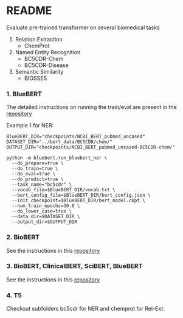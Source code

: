 # README #

Evaluate pre-trained transformer on several biomedical tasks

1. Relation Extraction
   - ChemProt
2. Named Entity Recognition
   - BC5CDR-Chem
   - BC5CDR-Disease
3. Semantic Similarity
   - BIOSSES


### 1. BlueBERT
The detailed instructions on running the train/eval are present in the [repository](https://github.com/ncbi-nlp/bluebert.git)


Example 1 for NER:
```
BlueBERT_DIR="checkpoints/NCBI_BERT_pubmed_uncased"
DATASET_DIR="../bert_data/BC5CDR/chem/"
OUTPUT_DIR="checkpoints/NCBI_BERT_pubmed_uncased-BC5CDR-chem/"

python -m bluebert.run_bluebert_ner \
  --do_prepare=true \
  --do_train=true \
  --do_eval=true \
  --do_predict=true \
  --task_name="bc5cdr" \
  --vocab_file=$BlueBERT_DIR/vocab.txt \
  --bert_config_file=$BlueBERT_DIR/bert_config.json \
  --init_checkpoint=$BlueBERT_DIR/bert_model.ckpt \
  --num_train_epochs=30.0 \
  --do_lower_case=true \
  --data_dir=$DATASET_DIR \
  --output_dir=$OUTPUT_DIR
```

### 2. BioBERT
See the instructions in this [repository](https://github.com/dmis-lab/biobert-pytorch)

### 3. BioBERT, ClinicalBERT, SciBERT, BlueBERT
See the instructions in this [repository](https://github.com/sy-wada/blue_benchmark_with_transformers.git)

### 4. T5
Checkout subfolders bc5cdr for NER and chemprot for Rel-Ext.
